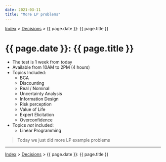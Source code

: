 ```yaml
---
date: 2021-03-11
title: "More LP problems"
---
```


[Index](../../../index.md) > [Decisions](./index.md) > {{ page.date }}: {{ page.title }}

# {{ page.date }}: {{ page.title }}

- The test is 1 week from today
- Available from 10AM to 2PM (4 hours)
- Topics Included:
    - BCA
    - Discounting
    - Real / Nominal
    - Uncertainty Analysis
    - Information Design
    - Risk perception
    - Value of Life
    - Expert Elicitation
    - Overconfidence
- Topics *not* included:
    - Linear Programming

> Today we just did more LP example problems

---

[Index](../../../index.md) > [Decisions](./index.md) > {{ page.date }}: {{ page.title }}
